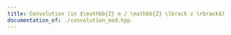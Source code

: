 ```yaml
---
title: Convolution (in $\mathbb{Z} m / \mathbb{Z} \lbrack z \rbrack$)
documentation_of: ./convolution_mod.hpp
---
```

